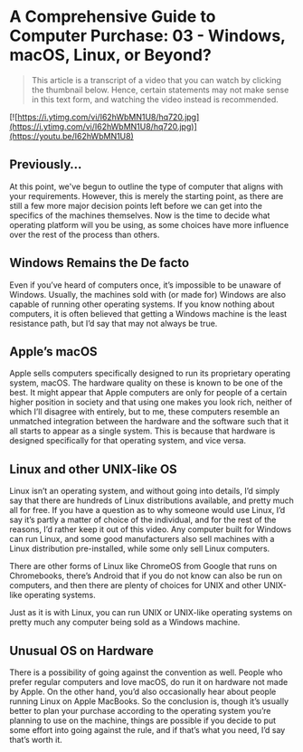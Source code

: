 # A Comprehensive Guide to Computer Purchase: 03 - Windows, macOS, Linux, or Beyond?

> This article is a transcript of a video that you can watch by clicking the thumbnail below. Hence, certain statements may not make sense in this text form, and watching the video instead is recommended.

[![https://i.ytimg.com/vi/I62hWbMN1U8/hq720.jpg](https://i.ytimg.com/vi/I62hWbMN1U8/hq720.jpg)](https://youtu.be/I62hWbMN1U8)

## Previously…

At this point, we've begun to outline the type of computer that aligns with your requirements. However, this is merely the starting point, as there are still a few more major decision points left before we can get into the specifics of the machines themselves. Now is the time to decide what operating platform will you be using, as some choices have more influence over the rest of the process than others.

## Windows Remains the De facto

Even if you’ve heard of computers once, it’s impossible to be unaware of Windows. Usually, the machines sold with (or made for) Windows are also capable of running other operating systems. If you know nothing about computers, it is often believed that getting a Windows machine is the least resistance path, but I’d say that may not always be true.

## Apple’s macOS

Apple sells computers specifically designed to run its proprietary operating system, macOS. The hardware quality on these is known to be one of the best. It might appear that Apple computers are only for people of a certain higher position in society and that using one makes you look rich, neither of which I’ll disagree with entirely, but to me, these computers resemble an unmatched integration between the hardware and the software such that it all starts to appear as a single system. This is because that hardware is designed specifically for that operating system, and vice versa.

## Linux and other UNIX-like OS

Linux isn’t an operating system, and without going into details, I’d simply say that there are hundreds of Linux distributions available, and pretty much all for free. If you have a question as to why someone would use Linux, I’d say it’s partly a matter of choice of the individual, and for the rest of the reasons, I’d rather keep it out of this video. Any computer built for Windows can run Linux, and some good manufacturers also sell machines with a Linux distribution pre-installed, while some only sell Linux computers.

There are other forms of Linux like ChromeOS from Google that runs on Chromebooks, there’s Android that if you do not know can also be run on computers, and then there are plenty of choices for UNIX and other UNIX-like operating systems.

Just as it is with Linux, you can run UNIX or UNIX-like operating systems on pretty much any computer being sold as a Windows machine.

## Unusual OS on Hardware

There is a possibility of going against the convention as well. People who prefer regular computers and love macOS, do run it on hardware not made by Apple. On the other hand, you’d also occasionally hear about people running Linux on Apple MacBooks. So the conclusion is, though it’s usually better to plan your purchase according to the operating system you’re planning to use on the machine, things are possible if you decide to put some effort into going against the rule, and if that’s what you need, I’d say that’s worth it.
